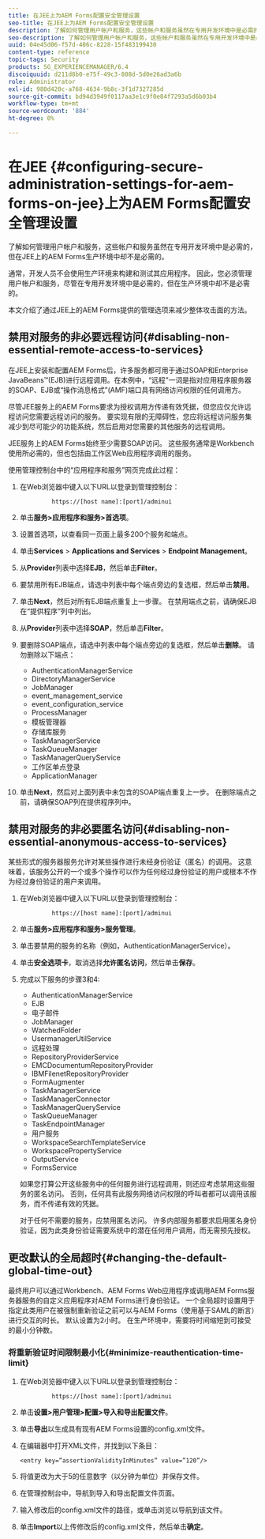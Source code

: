 ```yaml
---
title: 在JEE上为AEM Forms配置安全管理设置
seo-title: 在JEE上为AEM Forms配置安全管理设置
description: 了解如何管理用户帐户和服务，这些帐户和服务虽然在专用开发环境中是必需的，但在JEE上的AEM Forms生产环境中却不是必需的。
seo-description: 了解如何管理用户帐户和服务，这些帐户和服务虽然在专用开发环境中是必需的，但在JEE上的AEM Forms生产环境中却不是必需的。
uuid: 04e45d06-f57d-406c-8228-15f483199430
content-type: reference
topic-tags: Security
products: SG_EXPERIENCEMANAGER/6.4
discoiquuid: d211d8b0-e75f-49c3-808d-5d0e26ad3a6b
role: Administrator
exl-id: 980d420c-a768-4634-9b8c-3f1d7327285d
source-git-commit: bd94d3949f0117aa3e1c9f0e84f7293a5d6b03b4
workflow-type: tm+mt
source-wordcount: '884'
ht-degree: 0%

---
```


# 在JEE {#configuring-secure-administration-settings-for-aem-forms-on-jee}上为AEM Forms配置安全管理设置

了解如何管理用户帐户和服务，这些帐户和服务虽然在专用开发环境中是必需的，但在JEE上的AEM Forms生产环境中却不是必需的。

通常，开发人员不会使用生产环境来构建和测试其应用程序。 因此，您必须管理用户帐户和服务，尽管在专用开发环境中是必需的，但在生产环境中却不是必需的。

本文介绍了通过JEE上的AEM Forms提供的管理选项来减少整体攻击面的方法。

## 禁用对服务的非必要远程访问{#disabling-non-essential-remote-access-to-services}

在JEE上安装和配置AEM Forms后，许多服务都可用于通过SOAP和Enterprise JavaBeans™(EJB)进行远程调用。在本例中，“远程”一词是指对应用程序服务器的SOAP、EJB或“操作消息格式”(AMF)端口具有网络访问权限的任何调用方。

尽管JEE服务上的AEM Forms要求为授权调用方传递有效凭据，但您应仅允许远程访问您需要远程访问的服务。 要实现有限的无障碍性，您应将远程访问服务集减少到尽可能少的功能系统，然后启用对您需要的其他服务的远程调用。

JEE服务上的AEM Forms始终至少需要SOAP访问。 这些服务通常是Workbench使用所必需的，但也包括由工作区Web应用程序调用的服务。

使用管理控制台中的“应用程序和服务”网页完成此过程：

1. 在Web浏览器中键入以下URL以登录到管理控制台：

   ```as3
            https://[host name]:[port]/adminui
   ```

1. 单击&#x200B;**服务>应用程序和服务>首选项**。
1. 设置首选项，以查看同一页面上最多200个服务和端点。
1. 单击&#x200B;**Services** > **Applications and Services** > **Endpoint Management**。
1. 从&#x200B;**Provider**&#x200B;列表中选择&#x200B;**EJB**，然后单击&#x200B;**Filter**。
1. 要禁用所有EJB端点，请选中列表中每个端点旁边的复选框，然后单击&#x200B;**禁用**。
1. 单击&#x200B;**Next**，然后对所有EJB端点重复上一步骤。 在禁用端点之前，请确保EJB在“提供程序”列中列出。
1. 从&#x200B;**Provider**&#x200B;列表中选择&#x200B;**SOAP**，然后单击&#x200B;**Filter**。
1. 要删除SOAP端点，请选中列表中每个端点旁边的复选框，然后单击&#x200B;**删除**。 请勿删除以下端点：

   * AuthenticationManagerService
   * DirectoryManagerService
   * JobManager
   * event_management_service
   * event_configuration_service
   * ProcessManager
   * 模板管理器
   * 存储库服务
   * TaskManagerService
   * TaskQueueManager
   * TaskManagerQueryService
   * 工作区单点登录
   * ApplicationManager

1. 单击&#x200B;**Next**，然后对上面列表中未包含的SOAP端点重复上一步。 在删除端点之前，请确保SOAP列在提供程序列中。

## 禁用对服务的非必要匿名访问{#disabling-non-essential-anonymous-access-to-services}

某些形式的服务器服务允许对某些操作进行未经身份验证（匿名）的调用。 这意味着，该服务公开的一个或多个操作可以作为任何经过身份验证的用户或根本不作为经过身份验证的用户来调用。

1. 在Web浏览器中键入以下URL以登录到管理控制台：

   ```as3
            https://[host name]:[port]/adminui
   ```

1. 单击&#x200B;**服务>应用程序和服务>服务管理**。
1. 单击要禁用的服务的名称（例如，AuthenticationManagerService）。
1. 单击&#x200B;**安全选项卡**，取消选择&#x200B;**允许匿名访问**，然后单击&#x200B;**保存**。
1. 完成以下服务的步骤3和4:

   * AuthenticationManagerService
   * EJB
   * 电子邮件
   * JobManager
   * WatchedFolder
   * UsermanagerUtilService
   * 远程处理
   * RepositoryProviderService
   * EMCDocumentumRepositoryProvider
   * IBMFilenetRepositoryProvider
   * FormAugmenter
   * TaskManagerService
   * TaskManagerConnector
   * TaskManagerQueryService
   * TaskQueueManager
   * TaskEndpointManager
   * 用户服务
   * WorkspaceSearchTemplateService
   * WorkspacePropertyService
   * OutputService
   * FormsService

   如果您打算公开这些服务中的任何服务进行远程调用，则还应考虑禁用这些服务的匿名访问。 否则，任何具有此服务网络访问权限的呼叫者都可以调用该服务，而不传递有效的凭据。

   对于任何不需要的服务，应禁用匿名访问。 许多内部服务都要求启用匿名身份验证，因为此类身份验证需要系统中的潜在任何用户调用，而无需预先授权。

## 更改默认的全局超时{#changing-the-default-global-time-out}

最终用户可以通过Workbench、AEM Forms Web应用程序或调用AEM Forms服务器服务的自定义应用程序对AEM Forms进行身份验证。 一个全局超时设置用于指定此类用户在被强制重新验证之前可以与AEM Forms（使用基于SAML的断言）进行交互的时长。 默认设置为2小时。 在生产环境中，需要将时间缩短到可接受的最小分钟数。

### 将重新验证时间限制最小化{#minimize-reauthentication-time-limit}

1. 在Web浏览器中键入以下URL以登录到管理控制台：

   ```as3
            https://[host name]:[port]/adminui
   ```

1. 单击&#x200B;**设置>用户管理>配置>导入和导出配置文件**。
1. 单击&#x200B;**导出**&#x200B;以生成具有现有AEM Forms设置的config.xml文件。
1. 在编辑器中打开XML文件，并找到以下条目：

   `<entry key=”assertionValidityInMinutes” value=”120”/>`

1. 将值更改为大于5的任意数字（以分钟为单位）并保存文件。
1. 在管理控制台中，导航到导入和导出配置文件页面。
1. 输入修改后的config.xml文件的路径，或单击浏览以导航到该文件。
1. 单击&#x200B;**Import**&#x200B;以上传修改后的config.xml文件，然后单击&#x200B;**确定**。
